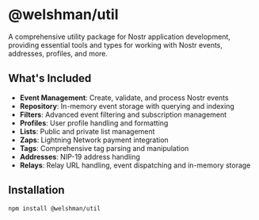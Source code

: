 # @welshman/util

A comprehensive utility package for Nostr application development, providing essential tools and types for working with Nostr events, addresses, profiles, and more.

## What's Included

- **Event Management**: Create, validate, and process Nostr events
- **Repository**: In-memory event storage with querying and indexing
- **Filters**: Advanced event filtering and subscription management
- **Profiles**: User profile handling and formatting
- **Lists**: Public and private list management
- **Zaps**: Lightning Network payment integration
- **Tags**: Comprehensive tag parsing and manipulation
- **Addresses**: NIP-19 address handling
- **Relays**: Relay URL handling, event dispatching and in-memory storage

## Installation

```
npm install @welshman/util
```
